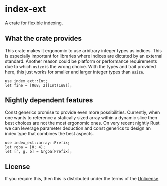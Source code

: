 # index-ext

A crate for flexible indexing.

## What the crate provides

This crate makes it ergonomic to use arbitrary integer types as indices. This
is especially important for libraries where indices are dictated by an external
standard. Another reason could be platform or performance requirements due to
which `usize` is the wrong choice. With the types and trait provided here, this
just works for smaller and larger integer types than `usize`.

```
use index_ext::Int;
let fine = [0u8; 2][Int(1u8)];
```

## Nightly dependent features

Const generics promise to provide even more possibilities. Currently, when one
wants to reference a statically sized array within a dynamic slice then best
choices are not the most ergonomic ones. On very recent nightly Rust we can
leverage parameter deduction and const generics to design an index type that
combines the best aspects.

```
use index_ext::array::Prefix;
let rgba = [0; 4];
let [r, g, b] = &rgba[Prefix];
```

## License

If you require this, then this is distributed under the terms of the [Unlicense].

[Unlicense]: UNLICENSE

